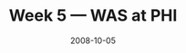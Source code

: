 ---
layout: game
title: Week 5 — WAS at PHI
season: 2008
game_id: 2008_05_WAS_PHI
week: 5
date: 2008-10-05
home_team: PHI
away_team: WAS
final_home: 17
final_away: 23
pbp_url: /assets/data/pbp/2008/2008_05_WAS_PHI.csv.gz
---